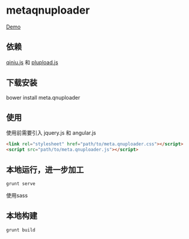 # metaqnuploader

[Demo](http://dylike.github.io/meta.qnuploader)

## 依赖

[qiniu.js](http://developer.qiniu.com/docs/v6/sdk/javascript-sdk.html) 和 [plupload.js](http://www.plupload.com/)

## 下载安装

bower install meta.qnuploader

## 使用

使用前需要引入 jquery.js 和 angular.js

```html
<link rel="stylesheet" href="path/to/meta.qnuploader.css"></script>
<script src="path/to/meta.qnuploader.js"></script>
```

## 本地运行，进一步加工

`grunt serve`

使用sass

## 本地构建

`grunt build`

